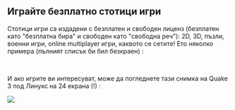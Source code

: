 



<h2>Играйте безплатно стотици игри</h2>

Стотици игри са издадени с безплатен и свободен лиценз (безплатен като "безплатна бира" и свободен като "свободна реч"): 2D, 3D, пъзли, военни игри, online multiplayer игри, каквото се сетите! Ето няколко примера (пълният списък би бил безкраен) :

<div id="items">



<br class="clearboth" />


И ако игрите ви интересуват, може да погледнете тази снимка на Quake 3 под Линукс на 24 екрана (!) :

<a href="Images/quake_24_screens.jpg"><img src="Images/quake_24_screens_thumbnail.jpg" /></a>




